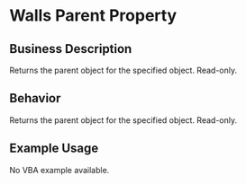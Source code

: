 # Walls Parent Property

## Business Description
Returns the parent object for the specified object. Read-only.

## Behavior
Returns the parent object for the specified object. Read-only.

## Example Usage
No VBA example available.